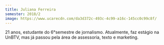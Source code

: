 ```yaml
---
title: Juliana Ferreira
semester: 2018/2
image: https://www.ucarecdn.com/da3d372c-493c-4c99-a16c-145cc0c99c8f/
---
```

21 anos, estudante do 6°semestre de jornalismo. Atualmente, faz estágio na UnBTV, mas já passou pela área de assessoria, texto e marketing.
